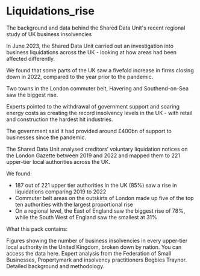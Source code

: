 # Liquidations_rise
The background and data behind the Shared Data Unit's recent regional study of UK business insolvencies 

In June 2023, the Shared Data Unit carried out an investigation into business liquidations across the UK - looking at how areas had been affected differently.

We found that some parts of the UK saw a fivefold increase in firms closing down in 2022, compared to the year prior to the pandemic.

Two towns in the London commuter belt, Havering and Southend-on-Sea saw the biggest rise.

Experts pointed to the withdrawal of government support and soaring energy costs as creating the record insolvency levels in the UK - with retail and construction the hardest hit industries.

The government said it had provided around £400bn of support to businesses since the pandemic.

The Shared Data Unit analysed creditors’ voluntary liquidation notices on the London Gazette between 2019 and 2022 and mapped them to 221 upper-tier local authorities across the UK. 

We found:

- 187 out of 221 upper tier authorities in the UK (85%) saw a rise in liquidations comparing 2019 to 2022
- Commuter belt areas on the outskirts of London made up five of the top ten authorities with the largest proportional rise
- On a regional level, the East of England saw the biggest rise of 78%, while the South West of England saw the smallest at 31%


What this pack contains: 

Figures showing the number of business insolvencies in every upper-tier local authority in the United Kingdom, broken down by nation. You can access the data here.
Expert analysis from the Federation of Small Businesses, Propertymark and insolvency practitioners Begbies Traynor.
Detailed background and methodology.

